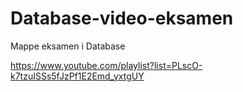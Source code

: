 # Database-video-eksamen
Mappe eksamen i Database

https://www.youtube.com/playlist?list=PLscO-k7tzuISSs5fJzPf1E2Emd_yxtgUY
